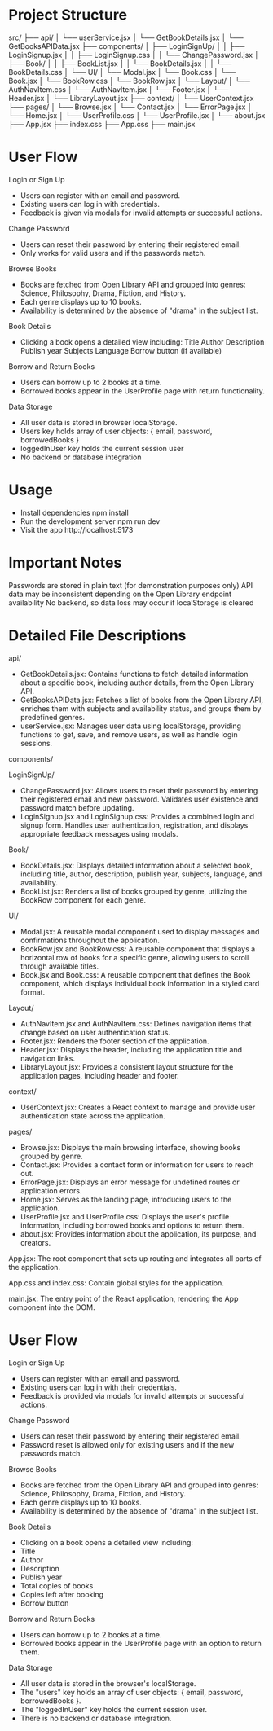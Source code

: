 # Project Structure
src/
├── api/
│ └── userService.jsx
│ └── GetBookDetails.jsx
│ └── GetBooksAPIData.jsx
├── components/
│ ├── LoginSignUp/
│ │ ├── LoginSignup.jsx
│ │ ├── LoginSignup.css
│ │ └── ChangePassword.jsx
│ ├── Book/
│ │ ├── BookList.jsx
│ │ └── BookDetails.jsx
│ │ └── BookDetails.css
│ └── UI/
│ └── Modal.jsx
│ └── Book.css
│ └── Book.jsx
│ └── BookRow.css
│ └── BookRow.jsx
│ └── Layout/
│ └── AuthNavItem.css
│ └── AuthNavItem.jsx
│ └── Footer.jsx
│ └── Header.jsx
│ └── LibraryLayout.jsx
├── context/
│ └── UserContext.jsx
├── pages/
│ └── Browse.jsx
│ └── Contact.jsx
│ └── ErrorPage.jsx
│ └── Home.jsx
│ └── UserProfile.css
│ └── UserProfile.jsx
│ └── about.jsx
├── App.jsx
├── index.css
├── App.css
├── main.jsx

# User Flow
Login or Sign Up
- Users can register with an email and password.
- Existing users can log in with credentials.
- Feedback is given via modals for invalid attempts or successful actions.

Change Password
- Users can reset their password by entering their registered email.
- Only works for valid users and if the passwords match.

Browse Books
- Books are fetched from Open Library API and grouped into genres: Science, Philosophy, Drama, Fiction, and History.
- Each genre displays up to 10 books.
- Availability is determined by the absence of "drama" in the subject list.

Book Details
- Clicking a book opens a detailed view including:
  Title
  Author
  Description
  Publish year
  Subjects
  Language
  Borrow button (if available)

Borrow and Return Books
- Users can borrow up to 2 books at a time.
- Borrowed books appear in the UserProfile page with return functionality.

Data Storage
- All user data is stored in browser localStorage.
- Users key holds array of user objects: { email, password, borrowedBooks }
- loggedInUser key holds the current session user
- No backend or database integration

# Usage
- Install dependencies
  npm install
- Run the development server
  npm run dev
- Visit the app
  http://localhost:5173

# Important Notes
Passwords are stored in plain text (for demonstration purposes only)
API data may be inconsistent depending on the Open Library endpoint availability
No backend, so data loss may occur if localStorage is cleared


# Detailed File Descriptions

api/
- GetBookDetails.jsx: Contains functions to fetch detailed information about a specific book, including author details, from the Open Library API.
- GetBooksAPIData.jsx: Fetches a list of books from the Open Library API, enriches them with subjects and availability status, and groups them by predefined genres.
- userService.jsx: Manages user data using localStorage, providing functions to get, save, and remove users, as well as handle login sessions.

components/

LoginSignUp/
- ChangePassword.jsx: Allows users to reset their password by entering their registered email and new password. Validates user existence and password match before updating.
- LoginSignup.jsx and LoginSignup.css: Provides a combined login and signup form. Handles user authentication, registration, and displays appropriate feedback messages using modals.
  
Book/
- BookDetails.jsx: Displays detailed information about a selected book, including title, author, description, publish year, subjects, language, and availability.
- BookList.jsx: Renders a list of books grouped by genre, utilizing the BookRow component for each genre.

UI/
- Modal.jsx: A reusable modal component used to display messages and confirmations throughout the application.
- BookRow.jsx and BookRow.css: A reusable component that displays a horizontal row of books for a specific genre, allowing users to scroll through available titles.
- Book.jsx and Book.css: A reusable component that defines the Book component, which displays individual book information in a styled card format.
  
Layout/
- AuthNavItem.jsx and AuthNavItem.css: Defines navigation items that change based on user authentication status.
- Footer.jsx: Renders the footer section of the application.
- Header.jsx: Displays the header, including the application title and navigation links.
- LibraryLayout.jsx: Provides a consistent layout structure for the application pages, including header and footer.

context/
- UserContext.jsx: Creates a React context to manage and provide user authentication state across the application.

pages/
- Browse.jsx: Displays the main browsing interface, showing books grouped by genre.
- Contact.jsx: Provides a contact form or information for users to reach out.
- ErrorPage.jsx: Displays an error message for undefined routes or application errors.
- Home.jsx: Serves as the landing page, introducing users to the application.
- UserProfile.jsx and UserProfile.css: Displays the user's profile information, including borrowed books and options to return them.
- about.jsx: Provides information about the application, its purpose, and creators.

App.jsx: The root component that sets up routing and integrates all parts of the application.

App.css and index.css: Contain global styles for the application.

main.jsx: The entry point of the React application, rendering the App component into the DOM.

# User Flow

Login or Sign Up
- Users can register with an email and password.
- Existing users can log in with their credentials.
- Feedback is provided via modals for invalid attempts or successful actions.

Change Password
- Users can reset their password by entering their registered email.
- Password reset is allowed only for existing users and if the new passwords match.

Browse Books
- Books are fetched from the Open Library API and grouped into genres: Science, Philosophy, Drama, Fiction, and History.
- Each genre displays up to 10 books.
- Availability is determined by the absence of "drama" in the subject list.

Book Details
- Clicking on a book opens a detailed view including:
- Title
- Author
- Description
- Publish year
- Total copies of books
- Copies left after booking
- Borrow button

Borrow and Return Books
- Users can borrow up to 2 books at a time.
- Borrowed books appear in the UserProfile page with an option to return them.

Data Storage
- All user data is stored in the browser's localStorage.
- The "users" key holds an array of user objects: { email, password, borrowedBooks }.
- The "loggedInUser" key holds the current session user.
- There is no backend or database integration.
